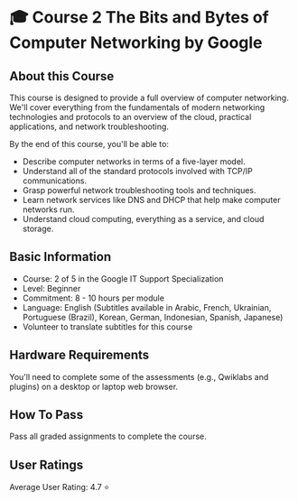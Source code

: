# 🎓 Course 2 The Bits and Bytes of Computer Networking by Google

## About this Course

This course is designed to provide a full overview of computer networking. We'll cover everything from the fundamentals of modern networking technologies and protocols to an overview of the cloud, practical applications, and network troubleshooting.

By the end of this course, you'll be able to:

- Describe computer networks in terms of a five-layer model.
- Understand all of the standard protocols involved with TCP/IP communications.
- Grasp powerful network troubleshooting tools and techniques.
- Learn network services like DNS and DHCP that help make computer networks run.
- Understand cloud computing, everything as a service, and cloud storage.

## Basic Information

- Course: 2 of 5 in the Google IT Support Specialization
- Level: Beginner
- Commitment: 8 - 10 hours per module
- Language: English (Subtitles available in Arabic, French, Ukrainian, Portuguese (Brazil), Korean, German, Indonesian, Spanish, Japanese)
- Volunteer to translate subtitles for this course

## Hardware Requirements

You'll need to complete some of the assessments (e.g., Qwiklabs and plugins) on a desktop or laptop web browser.

## How To Pass

Pass all graded assignments to complete the course.

## User Ratings

Average User Rating: 4.7 ⭐️